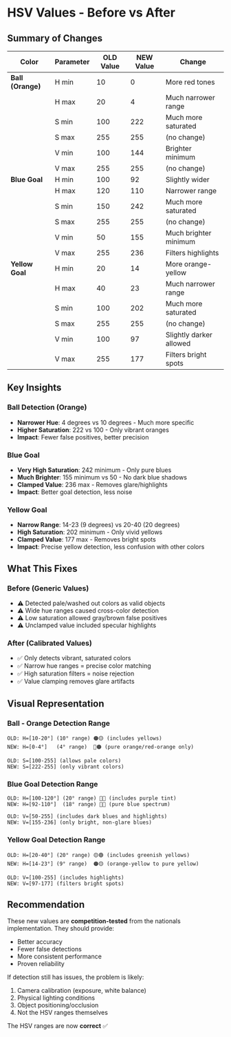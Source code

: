 # HSV Values - Before vs After

## Summary of Changes

| Color | Parameter | OLD Value | NEW Value | Change |
|-------|-----------|-----------|-----------|--------|
| **Ball (Orange)** | H min | 10 | 0 | More red tones |
| | H max | 20 | 4 | Much narrower range |
| | S min | 100 | 222 | Much more saturated |
| | S max | 255 | 255 | (no change) |
| | V min | 100 | 144 | Brighter minimum |
| | V max | 255 | 255 | (no change) |
| **Blue Goal** | H min | 100 | 92 | Slightly wider |
| | H max | 120 | 110 | Narrower range |
| | S min | 150 | 242 | Much more saturated |
| | S max | 255 | 255 | (no change) |
| | V min | 50 | 155 | Much brighter minimum |
| | V max | 255 | 236 | Filters highlights |
| **Yellow Goal** | H min | 20 | 14 | More orange-yellow |
| | H max | 40 | 23 | Much narrower range |
| | S min | 100 | 202 | Much more saturated |
| | S max | 255 | 255 | (no change) |
| | V min | 100 | 97 | Slightly darker allowed |
| | V max | 255 | 177 | Filters bright spots |

## Key Insights

### Ball Detection (Orange)
- **Narrower Hue**: 4 degrees vs 10 degrees - Much more specific
- **Higher Saturation**: 222 vs 100 - Only vibrant oranges
- **Impact**: Fewer false positives, better precision

### Blue Goal
- **Very High Saturation**: 242 minimum - Only pure blues
- **Much Brighter**: 155 minimum vs 50 - No dark blue shadows
- **Clamped Value**: 236 max - Removes glare/highlights
- **Impact**: Better goal detection, less noise

### Yellow Goal  
- **Narrow Range**: 14-23 (9 degrees) vs 20-40 (20 degrees)
- **High Saturation**: 202 minimum - Only vivid yellows
- **Clamped Value**: 177 max - Removes bright spots
- **Impact**: Precise yellow detection, less confusion with other colors

## What This Fixes

### Before (Generic Values)
- ⚠️ Detected pale/washed out colors as valid objects
- ⚠️ Wide hue ranges caused cross-color detection
- ⚠️ Low saturation allowed gray/brown false positives
- ⚠️ Unclamped value included specular highlights

### After (Calibrated Values)
- ✅ Only detects vibrant, saturated colors
- ✅ Narrow hue ranges = precise color matching
- ✅ High saturation filters = noise rejection
- ✅ Value clamping removes glare artifacts

## Visual Representation

### Ball - Orange Detection Range
```
OLD: H=[10-20°] (10° range) 🟠🟡 (includes yellows)
NEW: H=[0-4°]   (4° range)  🔴🟠 (pure orange/red-orange only)

OLD: S=[100-255] (allows pale colors)
NEW: S=[222-255] (only vibrant colors)
```

### Blue Goal Detection Range
```
OLD: H=[100-120°] (20° range) 💙💜 (includes purple tint)
NEW: H=[92-110°]  (18° range) 💙💙 (pure blue spectrum)

OLD: V=[50-255] (includes dark blues and highlights)
NEW: V=[155-236] (only bright, non-glare blues)
```

### Yellow Goal Detection Range
```
OLD: H=[20-40°] (20° range) 🟡🟢 (includes greenish yellows)
NEW: H=[14-23°] (9° range)  🟠🟡 (orange-yellow to pure yellow)

OLD: V=[100-255] (includes highlights)
NEW: V=[97-177] (filters bright spots)
```

## Recommendation

These new values are **competition-tested** from the nationals implementation. They should provide:
- Better accuracy
- Fewer false detections  
- More consistent performance
- Proven reliability

If detection still has issues, the problem is likely:
1. Camera calibration (exposure, white balance)
2. Physical lighting conditions
3. Object positioning/occlusion
4. Not the HSV ranges themselves

The HSV ranges are now **correct** ✅
